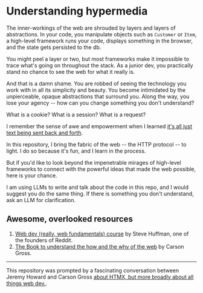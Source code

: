 # Understanding hypermedia

The inner-workings of the web are shrouded by layers and layers of abstractions. In your code, you manipulate objects such as `Customer` or `Item`, a high-level framework runs your code, displays something in the browser, and the state gets persisted to the db.

You might peel a layer or two, but most frameworks make it impossible to trace what's going on throughout the stack. As a junior dev, you practically stand no chance to see the web for what it really is.

And that is a damn shame. You are robbed of seeing the technology you work with in all its simplicity and beauty. You become intimidated by the unpierceable, opaque abstractions that surround you. Along the way, you lose your agency -- how can you change something you don't understand?

What is a cookie? What is a session? What is a request?

I remember the sense of awe and empowerment when I learned [it's all just text being sent back and forth](https://github.com/rack/rack/pull/1172).

In this repository, I bring the fabric of the web -- the HTTP protocol -- to light. I do so because it's fun, and I learn in the process.

But if you'd like to look beyond the impenetrable mirages of high-level frameworks to connect with the powerful ideas that made the web possible, here is your chance.

I am using LLMs to write and talk about the code in this repo, and I would suggest you do the same thing. If there is something you don't understand, ask an LLM for clarification.

## Awesome, overlooked resources

1. [Web dev (really, web fundamentals) course](https://www.youtube.com/watch?v=dtiKDBO4nMc&list=PLAwxTw4SYaPlLXUhUNt1wINWrrH9axjcI) by Steve Huffman, one of the founders of Reddit.
2. [The Book to understand the how and the why of the web](https://hypermedia.systems/) by Carson Gross.

-----------

This repository was prompted by a fascinating conversation between Jeremy Howard and Carson Gross [about HTMX, but more broadly about all things web dev.](https://www.youtube.com/watch?v=WuipZMUch18).

